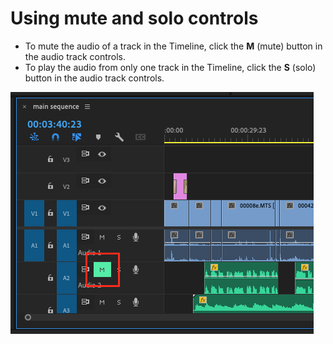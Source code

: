 # Using mute and solo controls

* To mute the audio of a track in the Timeline, click the **M** \(mute\) button in the audio track controls.
* To play the audio from only one track in the Timeline, click the **S** \(solo\) button in the audio track controls.

![](../.gitbook/assets/using-mute-and-solo-controls.png)

